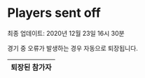 # Players sent off
최종 업데이트: 2020년 12월 23일 16시 30분


경기 중 오류가 발생하는 경우 자동으로 퇴장됩니다.


| 퇴장된 참가자 |
|:---:|